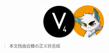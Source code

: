 <p align="center" class="logo-img">
    <img src="static/img/logo.png" alt="RSSHub" width="200">
</p>

> 本文档由白糖の正义铃总结
